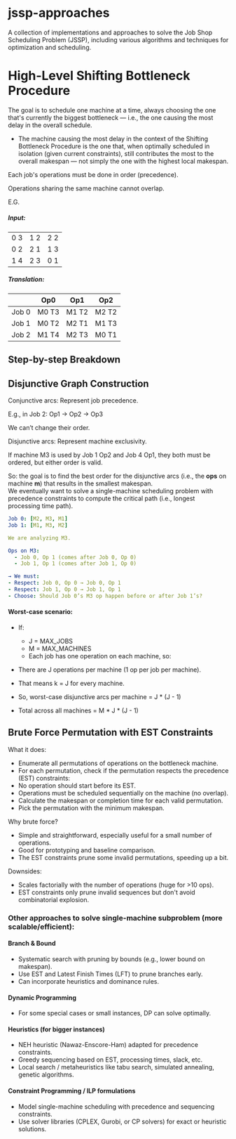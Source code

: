 # jssp-approaches
A collection of implementations and approaches to solve the Job Shop Scheduling Problem (JSSP), including various algorithms and techniques for optimization and scheduling.


# High-Level Shifting Bottleneck Procedure

The goal is to schedule one machine at a time, always choosing the one that's currently the biggest bottleneck — i.e., the one causing the most delay in the overall schedule.
- The machine causing the most delay in the context of the Shifting Bottleneck Procedure is the one that, when optimally scheduled in isolation (given current constraints), still contributes the most to the overall makespan — not simply the one with the highest local makespan.

Each job's operations must be done in order (precedence).

Operations sharing the same machine cannot overlap.

E.G. 
##### Input:
|      |      |      |
| ---- | ---- | ---- |
| 0  3 | 1  2 | 2  2 |
| 0  2 | 2  1 | 1  3 |
| 1  4 | 2  3 | 0  1 |

##### Translation:

|       | Op0 | Op1 | Op2 |
|-------|-----|-----|-----|
| Job 0 | M0 T3 | M1 T2 | M2 T2 |
| Job 1 | M0 T2 | M2 T1 | M1 T3 |
| Job 2 | M1 T4 | M2 T3 | M0 T1 |

## Step-by-step Breakdown


    
## Disjunctive Graph Construction

Conjunctive arcs:
Represent job precedence.

E.g., in Job 2: Op1 → Op2 → Op3

We can’t change their order.

Disjunctive arcs:
Represent machine exclusivity.

If machine M3 is used by Job 1 Op2 and Job 4 Op1, they both must be ordered, but either order is valid.

So: the goal is to find the best order for the disjunctive arcs (i.e., the **ops** on machine **m**) that results in the smallest makespan.  
We eventually want to solve a single-machine scheduling problem with precedence constraints to compute the critical path (i.e., longest processing time path).

```yaml
Job 0: [M2, M3, M1]
Job 1: [M1, M3, M2]

We are analyzing M3.

Ops on M3:
  - Job 0, Op 1 (comes after Job 0, Op 0)
  - Job 1, Op 1 (comes after Job 1, Op 0)

→ We must:
- Respect: Job 0, Op 0 → Job 0, Op 1
- Respect: Job 1, Op 0 → Job 1, Op 1
- Choose: Should Job 0’s M3 op happen before or after Job 1’s?
```

#### Worst-case scenario:
- If:
  - J = MAX_JOBS
  - M = MAX_MACHINES
  - Each job has one operation on each machine, so:

- There are J operations per machine (1 op per job per machine).
- That means k = J for every machine.
- So, worst-case disjunctive arcs per machine = J * (J - 1)
- Total across all machines = M * J * (J - 1)

## Brute Force Permutation with EST Constraints
What it does:
- Enumerate all permutations of operations on the bottleneck machine.
- For each permutation, check if the permutation respects the precedence (EST) constraints:
- No operation should start before its EST.
- Operations must be scheduled sequentially on the machine (no overlap).
- Calculate the makespan or completion time for each valid permutation.
- Pick the permutation with the minimum makespan.

Why brute force?
- Simple and straightforward, especially useful for a small number of operations.
- Good for prototyping and baseline comparison.
- The EST constraints prune some invalid permutations, speeding up a bit.

Downsides:
- Scales factorially with the number of operations (huge for >10 ops).
- EST constraints only prune invalid sequences but don't avoid combinatorial explosion.

### Other approaches to solve single-machine subproblem (more scalable/efficient):
#### Branch & Bound
- Systematic search with pruning by bounds (e.g., lower bound on makespan).
- Use EST and Latest Finish Times (LFT) to prune branches early.
- Can incorporate heuristics and dominance rules.
#### Dynamic Programming
- For some special cases or small instances, DP can solve optimally.
#### Heuristics (for bigger instances)
- NEH heuristic (Nawaz-Enscore-Ham) adapted for precedence constraints.
- Greedy sequencing based on EST, processing times, slack, etc.
- Local search / metaheuristics like tabu search, simulated annealing, genetic algorithms.
#### Constraint Programming / ILP formulations
- Model single-machine scheduling with precedence and sequencing constraints.
- Use solver libraries (CPLEX, Gurobi, or CP solvers) for exact or heuristic solutions.